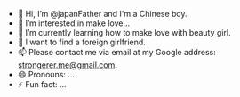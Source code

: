 - 👋 Hi, I’m @japanFather and I'm a Chinese boy.
- 👀 I’m interested in make love...
- 🌱 I’m currently learning how to make love with beauty girl.
- 💞️ I want to find a foreign girlfriend.
- 📫 Please contact me via email at my Google address: strongerer.me@gmail.com.
- 😄 Pronouns: ...
- ⚡ Fun fact: ...

<!---
japanFather/japanFather is a ✨ special ✨ repository because its `README.md` (this file) appears on your GitHub profile.
You can click the Preview link to take a look at your changes.
--->
